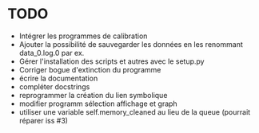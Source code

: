 TODO
====

* Intégrer les programmes de calibration
* Ajouter la possibilité de sauvegarder les données en les renommant data_0.log.0 par ex.
* Gérer l'installation des scripts et autres avec le setup.py
* Corriger bogue d'extinction du programme
* écrire la documentation
* compléter docstrings
* reprogrammer la création du lien symbolique
* modifier programm sélection affichage et graph
* utiliser une variable self.memory_cleaned au lieu de la queue (pourrait réparer iss #3)
